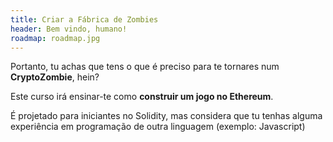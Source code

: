 ```yaml
---
title: Criar a Fábrica de Zombies
header: Bem vindo, humano!
roadmap: roadmap.jpg
---
```


Portanto, tu achas que tens o que é preciso para te tornares num **CryptoZombie**, hein?

Este curso irá ensinar-te como **construir um jogo no Ethereum**.

É projetado para iniciantes no Solidity, mas considera que tu tenhas alguma experiência
em programação de outra linguagem (exemplo: Javascript)
